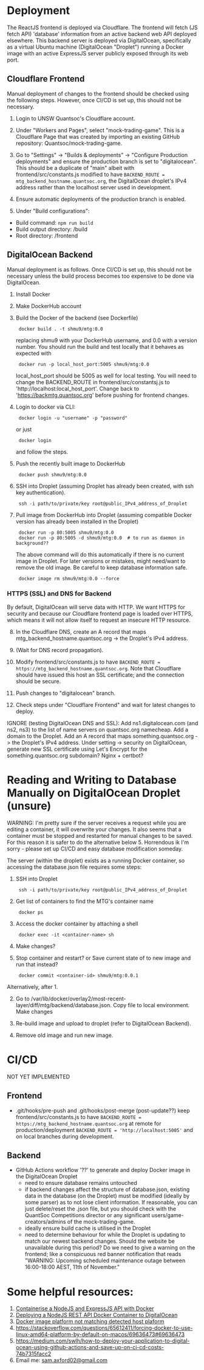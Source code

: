 # Deployment
The ReactJS frontend is deployed via Cloudflare. The frontend will fetch (JS fetch API) 'database' information from an active backend web API deployed elsewhere.
This backend server is deployed via DigitalOcean, specifically as a virtual Ubuntu machine (DigitalOcean "Droplet") running a Docker image with an active ExpressJS 
server publicly exposed through its web port.

## Cloudflare Frontend
Manual deployment of changes to the frontend should be checked using the following steps. However, once CI/CD is set up, this should not be necessary.
1. Login to UNSW Quantsoc's Cloudflare account.

2. Under "Workers and Pages", select "mock-trading-game". This is a Cloudflare Page that was created by importing an existing GitHub repository: Quantsoc/mock-trading-game.

3. Go to "Settings" -> "Builds & deployments" -> "Configure Production deployments" and ensure the production branch is set to "digitalocean". This should be a duplicate of 
"main" albeit with frontend/src/constants.js modified to have ```BACKEND_ROUTE = mtg_backend_hostname.quantsoc.org```, the DigitalOcean droplet's IPv4 address rather
than the localhost server used in development.

4. Ensure automatic deployments of the production branch is enabled.

5. Under "Build configurations":
- Build command: ```npm run build```
- Build output directory: /build
- Root directory: /frontend 

## DigitalOcean Backend
Manual deployment is as follows. Once CI/CD is set up, this should not be necessary unless the build process becomes too expensive to be done via DigitalOcean.
1. Install Docker

2. Make DockerHub account

3. Build the Docker of the backend (see Dockerfile)

        docker build . -t shmu9/mtg:0.0
    replacing shmu9 with your DockerHub username, and 0.0 with a version number. You should run the build and test locally that it behaves as expected with

        docker run -p local_host_port:5005 shmu9/mtg:0.0

	local_host_port should be 5005 as well for local testing. You will need to change the BACKEND_ROUTE in frontend/src/constantsj.js to 'http://localhost:local_host_port'. Change back to 'https://backmtg.quantsoc.org' before pushing for frontend changes.

4. Login to docker via CLI:

        docker login -u "username" -p "password"

    or just

        docker login
    and follow the steps.

5. Push the recently built image to DockerHub

        docker push shmu9/mtg:0.0

6. SSH into Droplet (assuming Droplet has already been created, with ssh key authentication).

        ssh -i path/to/private/key root@public_IPv4_address_of_Droplet

7. Pull image from DockerHub into Droplet (assuming compatible Docker version has already been installed in the Droplet)

        docker run -p 80:5005 shmu9/mtg:0.0
        docker run -p 80:5005 -d shmu9/mtg:0.0  # to run as daemon in background??
    The above command will do this automatically if there is no current image in Droplet.
    For later versions or mistakes, might need/want to remove the old image. Be careful to keep database information safe.

        docker image rm shmu9/mtg:0.0 --force

### HTTPS (SSL) and DNS for Backend
By default, DigitalOcean will serve data with HTTP. We want HTTPS for security and because our Cloudflare frontend page is
loaded over HTTPS, which means it will not allow itself to request an insecure HTTP resource.

8. In the Cloudflare DNS, create an A record that maps mtg_backend_hostname.quantsoc.org -> the Droplet's IPv4 address.

9. (Wait for DNS record propagation).

10. Modify frontend/src/constants.js to have ```BACKEND_ROUTE = https://mtg_backend_hostname.quantsoc.org```. Note that Cloudflare should 
have issued this host an SSL certificate; and the connection should be secure.

11. Push changes to "digitalocean" branch.

12. Check steps under "Cloudflare Frontend" and wait for latest changes to deploy.


IGNORE (testing DigitalOcean DNS and SSL):
    Add ns1.digitalocean.com (and ns2, ns3) to the list of name servers on quantsoc.org namecheap. 
    Add a domain to the Droplet. 
    Add an A record that maps something.quantsoc.org -> the Droplet's IPv4 address.
    Under setting -> security on DigitalOcean, generate new SSL certificate using Let's Encrypt for the something.quantsoc.org subdomain?
    Nginx + certbot?

# Reading and Writing to Database Manually on DigitalOcean Droplet (unsure)
WARNING: I'm pretty sure if the server receives a request while you are editing a container, it will overwrite your changes. It also seems that a container must be stopped and restarted for manual changes to be saved. For this reason it is safer to do the alternative below 5. Horrendous ik I'm sorry - please set up CI/CD and easy database modification someday.

The server (within the droplet) exists as a running Docker container, so accessing the database.json file requires some steps:
1. SSH into Droplet

        ssh -i path/to/private/key root@public_IPv4_address_of_Droplet

2. Get list of containers to find the MTG's container name

        docker ps

3. Access the docker container by attaching a shell

        docker exec -it <container-name> sh

4. Make changes?

5. Stop container and restart? or Save current state of to new image and run that instead?

		docker commit <container-id> shmu9/mtg:0.0.1

Alternatively, after 1.

2. Go to /var/lib/docker/overlay2/most-recent-layer/diff/mtg/backend/database.json. Copy file to local environment. Make changes

3. Re-build image and upload to droplet (refer to DigitalOcean Backend).

4. Remove old image and run new image.





# CI/CD
NOT YET IMPLEMENTED

## Frontend
- .git/hooks/pre-push and .git/hooks/post-merge (post-update??) keep frontend/src/constants.js to have ```BACKEND_ROUTE = https://mtg_backend_hostname.quantsoc.org```
at remote for production/deployment ```BACKEND_ROUTE = 'http://localhost:5005'``` and on local branches during development.


## Backend
- GitHub Actions workflow '??' to generate and deploy Docker image in the DigitalOcean Droplet
    - need to ensure database remains untouched
    - if backend changes affect the structure of database.json, existing data in the database (on the Droplet) must be modified (ideally by some parser) as to not lose client
    information. If reasonable, you can just delete/reset the .json file, but you should check with the QuantSoc Competitions director or any significant users/game-creators/admins of the mock-trading-game.
    - ideally ensure build cache is utilised in the Droplet
    - need to determine behaviour for while the Droplet is updating to match our newest backend changes. Should the website be unavailable during this period? Do we need to give a warning on 
    the frontend; like a conspicuous red banner notification that reads "WARNING: Upcoming scheduled maintenance outage between 16:00-18:00 AEST, 11th of November."


# Some helpful resources:
1. [Containerise a NodeJS and ExpressJS API with Docker](https://www.youtube.com/watch?v=waKaGikF_Ig&ab_channel=WithChanakya)
2. [Deploying a NodeJS REST API Docker Container to DigitalOcean](https://www.youtube.com/watch?v=RSI3v5YzPbc&ab_channel=WithChanakya)
3. [Docker image platform not matching detected host plaform](https://stackoverflow.com/questions/72152446/warning-the-requested-images-platform-linux-amd64-does-not-match-the-detecte)
4. https://stackoverflow.com/questions/65612411/forcing-docker-to-use-linux-amd64-platform-by-default-on-macos/69636473#69636473 
5. https://medium.com/swlh/how-to-deploy-your-application-to-digital-ocean-using-github-actions-and-save-up-on-ci-cd-costs-74b7315facc2
6. Email me: sam.axford02@gmail.com